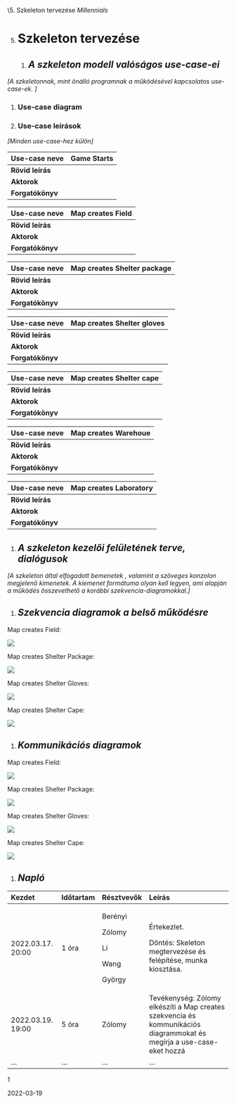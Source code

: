﻿\5. Szkeleton tervezése		*Millennials*

5. # **Szkeleton tervezése**
   1. ## ***A szkeleton modell valóságos use-case-ei***
*[A szkeletonnak, mint önálló programnak a működésével kapcsolatos use-case-ek. ]*
1. ### **Use-case diagram**

1. ### **Use-case leírások**
*[Minden use-case-hez külön]*


|**Use-case neve**|Game Starts|
| :- | :- |
|**Rövid leírás**||
|**Aktorok**||
|**Forgatókönyv**||


|**Use-case neve**|Map creates Field|
| :- | :- |
|**Rövid leírás**||
|**Aktorok**||
|**Forgatókönyv**||


|**Use-case neve**|Map creates Shelter package|
| :- | :- |
|**Rövid leírás**||
|**Aktorok**||
|**Forgatókönyv**||


|**Use-case neve**|Map creates Shelter gloves|
| :- | :- |
|**Rövid leírás**||
|**Aktorok**||
|**Forgatókönyv**||


|**Use-case neve**|Map creates Shelter cape|
| :- | :- |
|**Rövid leírás**||
|**Aktorok**||
|**Forgatókönyv**||


|**Use-case neve**|Map creates Warehoue|
| :- | :- |
|**Rövid leírás**||
|**Aktorok**||
|**Forgatókönyv**||


|**Use-case neve**|Map creates Laboratory|
| :- | :- |
|**Rövid leírás**||
|**Aktorok**||
|**Forgatókönyv**||


1. ## ***A szkeleton kezelői felületének terve, dialógusok***
*[A szkeleton által elfogadott bemenetek , valamint a szöveges konzolon megjelenő kimenetek. A kiemenet formátuma olyan kell legyen, ami alapján a működés összevethető a korábbi szekvencia-diagramokkal.]*

1. ## ***Szekvencia diagramok a belső működésre***
Map creates Field:

![](Aspose.Words.89201138-ef66-4ec2-8d7b-186b1b8370db.001.png)

Map creates Shelter Package:

![](Aspose.Words.89201138-ef66-4ec2-8d7b-186b1b8370db.002.png)

Map creates Shelter Gloves:

![](Aspose.Words.89201138-ef66-4ec2-8d7b-186b1b8370db.003.png)

Map creates Shelter Cape:

![](Aspose.Words.89201138-ef66-4ec2-8d7b-186b1b8370db.004.png)
1. ## ***Kommunikációs diagramok***
Map creates Field:

![](Aspose.Words.89201138-ef66-4ec2-8d7b-186b1b8370db.005.png)

Map creates Shelter Package:

![](Aspose.Words.89201138-ef66-4ec2-8d7b-186b1b8370db.006.png)

Map creates Shelter Gloves:

![](Aspose.Words.89201138-ef66-4ec2-8d7b-186b1b8370db.007.png)

Map creates Shelter Cape:

![](Aspose.Words.89201138-ef66-4ec2-8d7b-186b1b8370db.008.png)

1. ## ***Napló***


|**Kezdet**|**Időtartam**|**Résztvevők**|**Leírás**|
| :- | :- | :- | :- |
|2022.03.17. 20:00|1 óra|<p>Berényi</p><p>Zólomy</p><p>Li</p><p>Wang</p><p>György</p>|<p>Értekezlet.</p><p>Döntés: Skeleton megtervezése és felépítése, munka kiosztása.</p>|
|2022.03.19. 19:00|5 óra|Zólomy|Tevékenység: Zólomy elkészíti a Map creates szekvencia és kommunikációs diagrammokat és megírja a use-case-eket hozzá|
|…|…|…|…|


1

2022-03-19
